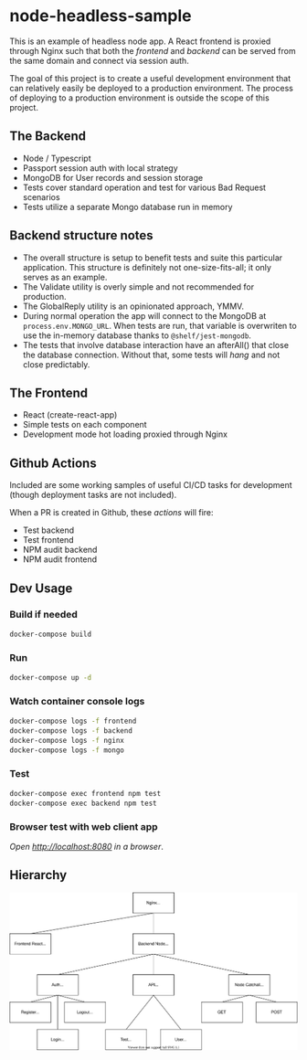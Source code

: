 # node-headless-sample

This is an example of headless node app.
A React frontend is proxied through Nginx such that both the _frontend_ and _backend_ can be served from the same domain and connect via session auth.

The goal of this project is to create a useful development environment that can relatively easily be deployed to a production environment.
The process of deploying to a production environment is outside the scope of this project.

## The Backend

- Node / Typescript
- Passport session auth with local strategy
- MongoDB for User records and session storage
- Tests cover standard operation and test for various Bad Request scenarios
- Tests utilize a separate Mongo database run in memory

## Backend structure notes

- The overall structure is setup to benefit tests and suite this particular application. This structure is definitely not one-size-fits-all; it only serves as an example.
- The Validate utility is overly simple and not recommended for production.
- The GlobalReply utility is an opinionated approach, YMMV.
- During normal operation the app will connect to the MongoDB at `process.env.MONGO_URL`. When tests are run, that variable is overwriten to use the in-memory database thanks to `@shelf/jest-mongodb`.
- The tests that involve database interaction have an afterAll() that close the database connection. Without that, some tests will _hang_ and not close predictably.

## The Frontend

- React (create-react-app)
- Simple tests on each component
- Development mode hot loading proxied through Nginx

## Github Actions

Included are some working samples of useful CI/CD tasks for development (though deployment tasks are not included).

When a PR is created in Github, these _actions_ will fire:

- Test backend
- Test frontend
- NPM audit backend
- NPM audit frontend

## Dev Usage

### Build if needed

```bash
docker-compose build
```

### Run

```bash
docker-compose up -d
```

### Watch container console logs

```bash
docker-compose logs -f frontend
docker-compose logs -f backend
docker-compose logs -f nginx
docker-compose logs -f mongo
```

### Test

```bash
docker-compose exec frontend npm test
docker-compose exec backend npm test
```

### Browser test with web client app

_Open [http://localhost:8080](http://localhost:8080) in a browser_.

## Hierarchy

![Hierarchy Image](overview.drawio.svg)

